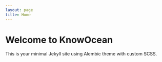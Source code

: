 ```yaml
---
layout: page
title: Home
---
```


# Welcome to KnowOcean

This is your minimal Jekyll site using Alembic theme with custom SCSS.
